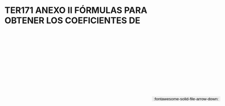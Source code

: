 
# TER171 ANEXO II FÓRMULAS PARA OBTENER LOS COEFICIENTES DE

<a href='../TER171 ANEXO II FÓRMULAS PARA OBTENER LOS COEFICIENTES DE.pdf' download>
<button class='md-button -primary' 
id='download-btn' style="position: fixed; top: 10%; right: 20px; 
        transform: translateY(-50%); z-index: 1000;  border: none; ">
:fontawesome-solid-file-arrow-down: 
</button>
</a>

<div 
    id='../TER171 ANEXO II FÓRMULAS PARA OBTENER LOS COEFICIENTES DE.pdf' 
    data-pdf-url='../TER171 ANEXO II FÓRMULAS PARA OBTENER LOS COEFICIENTES DE.pdf'
    style=' width: 100%; height: auto;overflow: auto;'>
</div>

